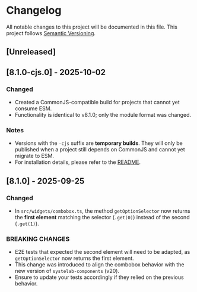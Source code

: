 # Changelog

All notable changes to this project will be documented in this file.
This project follows [Semantic Versioning](https://semver.org/).

## [Unreleased]

## [8.1.0-cjs.0] - 2025-10-02

### Changed

* Created a CommonJS-compatible build for projects that cannot yet consume ESM.
* Functionality is identical to v8.1.0; only the module format was changed.

### Notes

* Versions with the `-cjs` suffix are **temporary builds**. They will only be published when a project still depends on CommonJS and cannot yet migrate to ESM.
* For installation details, please refer to the [README](./README.md).

## [8.1.0] - 2025-09-25

### Changed

* In `src/widgets/combobox.ts`, the method `getOptionSelector` now returns the **first element** matching the selector (`.get(0)`) instead of the second (`.get(1)`).

### BREAKING CHANGES

* E2E tests that expected the second element will need to be adapted, as `getOptionSelector` now returns the first element.
* This change was introduced to align the combobox behavior with the new version of `systelab-components` (v20).
* Ensure to update your tests accordingly if they relied on the previous behavior.
